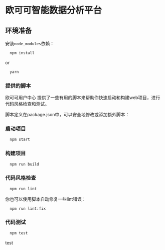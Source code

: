 # 欧可可智能数据分析平台

## 环境准备

安装`node_modules`依赖：

```bash
  npm install
```

or

```bash
  yarn
```

### 提供的脚本
欧可可用户中心 提供了一些有用的脚本来帮助你快速启动和构建web项目，进行代码风格检查和测试。

脚本定义在package.json中，可以安全地修改或添加额外脚本：

### 启动项目

```bash
  npm start
```

### 构建项目

```bash
  npm run build
```

### 代码风格检查

```bash
  npm run lint
```

你也可以使用脚本自动修复一些lint错误：

```bash
  npm run lint:fix
```

### 代码测试

```bash
  npm test
```

test